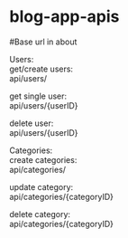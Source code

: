 ﻿# blog-app-apis
 
 #Base url in about

Users:\
get/create users:\
api/users/

get single user:\
api/users/{userID}

delete user:\
api/users/{userID}

Categories:\
create categories:\
api/categories/

update category:\
api/categories/{categoryID}

delete category:\
api/categories/{categoryID}


